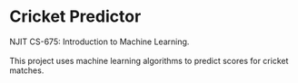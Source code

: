 # Cricket Predictor
NJIT CS-675: Introduction to Machine Learning. <br>  
This project uses machine learning algorithms to predict scores for cricket matches.
